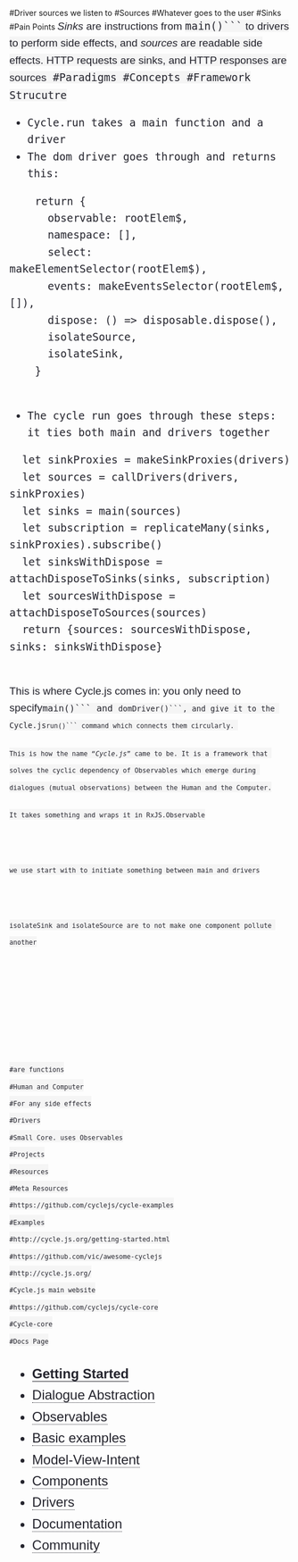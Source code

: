 #Driver sources we listen to
#Sources
#Whatever goes to the user
#Sinks
#Pain Points
<em style="box-sizing: border-box; color: rgb(36, 36, 45); font-family: 'Source Sans Pro', Calibri, Helvetica, sans-serif; font-size: 19px; line-height: 30.4px;">Sinks</em><span style="color: rgb(36, 36, 45); font-family: 'Source Sans Pro', Calibri, Helvetica, sans-serif; font-size: 19px; line-height: 30.4px;">&nbsp;are instructions from&nbsp;</span><code style="box-sizing: border-box; color: rgb(36, 36, 45); font-size: 19px; line-height: 30.4px; white-space: normal; background-color: rgb(245, 245, 245);">main()```<span style="color: rgb(36, 36, 45); font-family: 'Source Sans Pro', Calibri, Helvetica, sans-serif; font-size: 19px; line-height: 30.4px;">&nbsp;to drivers to perform side effects, and&nbsp;</span><em style="box-sizing: border-box; color: rgb(36, 36, 45); font-family: 'Source Sans Pro', Calibri, Helvetica, sans-serif; font-size: 19px; line-height: 30.4px;">sources</em><span style="color: rgb(36, 36, 45); font-family: 'Source Sans Pro', Calibri, Helvetica, sans-serif; font-size: 19px; line-height: 30.4px;">&nbsp;are readable side effects. HTTP requests are sinks, and HTTP responses are sources</span>
#Paradigms
#Concepts
#Framework Strucutre
<ul><li>Cycle.run takes a main function and a driver<br></li><li>The dom driver goes through and returns this:</li></ul><div><div>&nbsp; &nbsp; return {</div><div>&nbsp; &nbsp; &nbsp; observable: rootElem$,</div><div>&nbsp; &nbsp; &nbsp; namespace: [],</div><div>&nbsp; &nbsp; &nbsp; select: makeElementSelector(rootElem$),</div><div>&nbsp; &nbsp; &nbsp; events: makeEventsSelector(rootElem$, []),</div><div>&nbsp; &nbsp; &nbsp; dispose: () =&gt; disposable.dispose(),</div><div>&nbsp; &nbsp; &nbsp; isolateSource,</div><div>&nbsp; &nbsp; &nbsp; isolateSink,</div><div>&nbsp; &nbsp; }</div></div><div><br></div><div><ul><li>The cycle run goes through these steps: it ties both main and drivers together</li></ul><div><div>&nbsp; let sinkProxies = makeSinkProxies(drivers)</div><div>&nbsp; let sources = callDrivers(drivers, sinkProxies)</div><div>&nbsp; let sinks = main(sources)</div><div>&nbsp; let subscription = replicateMany(sinks, sinkProxies).subscribe()</div><div>&nbsp; let sinksWithDispose = attachDisposeToSinks(sinks, subscription)</div><div>&nbsp; let sourcesWithDispose = attachDisposeToSources(sources)</div><div>&nbsp; return {sources: sourcesWithDispose, sinks: sinksWithDispose}</div></div></div><div><br></div><div><p style="box-sizing: border-box; color: rgb(36, 36, 45); font-family: 'Source Sans Pro', Calibri, Helvetica, sans-serif; font-size: 19px; line-height: 30.4px;">This is where Cycle.js comes in: you only need to specify<code style="box-sizing: border-box; color: rgb(36, 36, 45); background-color: rgb(245, 245, 245);">main()```&nbsp;and&nbsp;<code style="box-sizing: border-box; color: rgb(36, 36, 45); background-color: rgb(245, 245, 245);">domDriver()```, and give it to the Cycle.js<code style="box-sizing: border-box; color: rgb(36, 36, 45); background-color: rgb(245, 245, 245);">run()```&nbsp;command which connects them circularly.&nbsp;</p><p style="box-sizing: border-box; color: rgb(36, 36, 45); font-family: 'Source Sans Pro', Calibri, Helvetica, sans-serif; font-size: 19px; line-height: 30.4px;">This is how the name “<em style="box-sizing: border-box;">Cycle.js</em>” came to be. It is a framework that solves the cyclic dependency of Observables which emerge during dialogues (mutual observations) between the Human and the Computer.</p><p style="box-sizing: border-box; color: rgb(36, 36, 45); font-family: 'Source Sans Pro', Calibri, Helvetica, sans-serif; font-size: 19px; line-height: 30.4px;">It takes something and wraps it in RxJS.Observable</p><p style="box-sizing: border-box; color: rgb(36, 36, 45); font-family: 'Source Sans Pro', Calibri, Helvetica, sans-serif; font-size: 19px; line-height: 30.4px;"><br></p><p style="box-sizing: border-box; color: rgb(36, 36, 45); font-family: 'Source Sans Pro', Calibri, Helvetica, sans-serif; font-size: 19px; line-height: 30.4px;">we use start with to initiate something between main and drivers</p><p style="box-sizing: border-box; color: rgb(36, 36, 45); font-family: 'Source Sans Pro', Calibri, Helvetica, sans-serif; font-size: 19px; line-height: 30.4px;"><br></p><p style="box-sizing: border-box; color: rgb(36, 36, 45); font-family: 'Source Sans Pro', Calibri, Helvetica, sans-serif; font-size: 19px; line-height: 30.4px;">isolateSink and isolateSource are to not make one component pollute another</p><p style="box-sizing: border-box; color: rgb(36, 36, 45); font-family: 'Source Sans Pro', Calibri, Helvetica, sans-serif; font-size: 19px; line-height: 30.4px;"><br></p><p style="box-sizing: border-box; color: rgb(36, 36, 45); font-family: 'Source Sans Pro', Calibri, Helvetica, sans-serif; font-size: 19px; line-height: 30.4px;"><br></p><p style="box-sizing: border-box; color: rgb(36, 36, 45); font-family: 'Source Sans Pro', Calibri, Helvetica, sans-serif; font-size: 19px; line-height: 30.4px;"><br></p><div class="highlight" style="box-sizing: border-box; color: white; font-family: 'Source Sans Pro', Calibri, Helvetica, sans-serif; font-size: 19px; line-height: 30.4px; background-color: rgb(51, 51, 51);"></div></div>
#are functions
#Human and Computer
#For any side effects
#Drivers
#Small Core. uses Observables
#Projects
#Resources
#Meta Resources
#https://github.com/cyclejs/cycle-examples
#Examples
#http://cycle.js.org/getting-started.html
#https://github.com/vic/awesome-cyclejs
#http://cycle.js.org/
#Cycle.js main website
#https://github.com/cyclejs/cycle-core
#Cycle-core
#Docs Page
<ul style="box-sizing: border-box; margin-bottom: 0px; margin-left: 0px; color: rgb(36, 36, 45); font-family: 'Source Sans Pro', Calibri, Helvetica, sans-serif; font-size: 24px; line-height: 38.4px;"><li style="box-sizing: border-box;"><strong style="box-sizing: border-box;"><a href="http://cycle.js.org/getting-started.html" style="box-sizing: border-box; color: rgb(36, 36, 45); text-decoration: inherit; border-bottom-width: 1px; border-bottom-style: solid; border-bottom-color: rgb(36, 36, 45);">Getting Started</a></strong></li><li style="box-sizing: border-box;"><a href="http://cycle.js.org/dialogue.html" style="box-sizing: border-box; color: rgb(36, 36, 45); text-decoration: inherit; border-bottom-width: 1px; border-bottom-style: dotted; border-bottom-color: rgb(36, 36, 45);">Dialogue Abstraction</a></li><li style="box-sizing: border-box;"><a href="http://cycle.js.org/observables.html" style="box-sizing: border-box; color: rgb(36, 36, 45); text-decoration: inherit; border-bottom-width: 1px; border-bottom-style: dotted; border-bottom-color: rgb(36, 36, 45);">Observables</a></li><li style="box-sizing: border-box;"><a href="http://cycle.js.org/basic-examples.html" style="box-sizing: border-box; color: rgb(36, 36, 45); text-decoration: inherit; border-bottom-width: 1px; border-bottom-style: dotted; border-bottom-color: rgb(36, 36, 45);">Basic examples</a></li><li style="box-sizing: border-box;"><a href="http://cycle.js.org/model-view-intent.html" style="box-sizing: border-box; color: rgb(36, 36, 45); text-decoration: inherit; border-bottom-width: 1px; border-bottom-style: dotted; border-bottom-color: rgb(36, 36, 45);">Model-View-Intent</a></li><li style="box-sizing: border-box;"><a href="http://cycle.js.org/components.html" style="box-sizing: border-box; color: rgb(36, 36, 45); text-decoration: inherit; border-bottom-width: 1px; border-bottom-style: dotted; border-bottom-color: rgb(36, 36, 45);">Components</a></li><li style="box-sizing: border-box;"><a href="http://cycle.js.org/drivers.html" style="box-sizing: border-box; color: rgb(36, 36, 45); text-decoration: inherit; border-bottom-width: 1px; border-bottom-style: dotted; border-bottom-color: rgb(36, 36, 45);">Drivers</a></li><li style="box-sizing: border-box;"><a href="http://cycle.js.org/documentation.html" style="box-sizing: border-box; color: rgb(36, 36, 45); text-decoration: inherit; border-bottom-width: 1px; border-bottom-style: dotted; border-bottom-color: rgb(36, 36, 45);">Documentation</a></li><li style="box-sizing: border-box;"><a href="http://cycle.js.org/community.html" style="box-sizing: border-box; color: rgb(36, 36, 45); text-decoration: inherit; border-bottom-width: 1px; border-bottom-style: dotted; border-bottom-color: rgb(36, 36, 45);">Community</a></li></ul>
